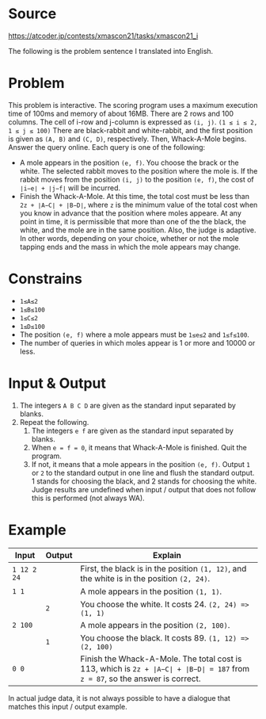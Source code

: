 # Source
https://atcoder.jp/contests/xmascon21/tasks/xmascon21_i

The following is the problem sentence I translated into English.

# Problem
This problem is interactive. The scoring program uses a maximum execution time of 100ms and memory of about 16MB.
There are 2 rows and 100 columns. The cell of i-row and j-column is expressed as `(i, j)`. `(1 ≤ i ≤ 2, 1 ≤ j ≤ 100)`
There are black-rabbit and white-rabbit, and the first position is given as `(A, B)` and `(C, D)`, respectively.
Then, Whack-A-Mole begins. Answer the query online. Each query is one of the following:
 * A mole appears in the position `(e, f)`. You choose the brack or the white. The selected rabbit moves to the position where the mole is. If the rabbit moves from the position `(i, j)` to the position `(e, f)`, the cost of `∣i−e∣ + ∣j−f∣` will be incurred.
 * Finish the Whack-A-Mole. At this time, the total cost must be less than `2z + ∣A−C∣ + ∣B−D∣`, where `z` is the minimum value of the total cost when you know in advance that the position where moles appeare.
At any point in time, it is permissible that more than one of the the black, the white, and the mole are in the same position.
Also, the judge is adaptive. In other words, depending on your choice, whether or not the mole tapping ends and the mass in which the mole appears may change.

# Constrains
 * `1≤A≤2`
 * `1≤B≤100`
 * `1≤C≤2`
 * `1≤D≤100`
 * The position `(e, f)` where a mole appears must be `1≤e≤2` and `1≤f≤100`.
 * The number of queries in which moles appear is 1 or more and 10000 or less.

# Input & Output
1. The integers `A B C D` are given as the standard input separated by blanks.
2. Repeat the following.
    1. The integers `e f` are given as the standard input separated by blanks.
    2. When `e = f = 0`, it means that Whack-A-Mole is finished. Quit the program.
    3. If not, it means that a mole appears in the position `(e, f)`. Output `1` or `2` to the standard output in one line and flush the standard output. 1 stands for choosing the black, and 2 stands for choosing the white.
Judge results are undefined when input / output that does not follow this is performed (not always WA).

# Example
|  Input  |  Output  |  Explain  |
| ---- | ---- | ---- |
|  `1 12 2 24`  ||First, the black is in the position `(1, 12)`, and the white is in the position `(2, 24)`.|
| `1 1` ||A mole appears in the position `(1, 1)`.|
|| `2` |You choose the white. It costs 24. `(2, 24) => (1, 1)`|
| `2 100` ||A mole appears in the position `(2, 100)`.|
|| `1` |You choose the black. It costs 89. `(1, 12) => (2, 100)`|
| `0 0` ||Finish the Whack-A-Mole. The total cost is 113, which is `2z + ∣A−C∣ + ∣B−D∣ = 187` from `z = 87`, so the answer is correct.|
In actual judge data, it is not always possible to have a dialogue that matches this input / output example.

